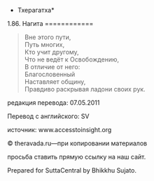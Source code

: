 * Тхерагатха*

1\.86\. Нагита
\=\=\=\=\=\=\=\=\=\=\=\=

> Вне этого пути,  
> Путь многих,  
> Кто учит другому,  
> Что не ведёт к Освобождению,  
> В отличие от него:  
> Благословенный  
> Наставляет общину,  
> Правдиво раскрывая ладони своих рук\.

редакция перевода: 07\.05\.2011

Перевод с английского: SV

источник: www\.accesstoinsight\.org

© theravada\.ru—при копировании материалов

просьба ставить прямую ссылку на наш сайт\.

Prepared for SuttaCentral by Bhikkhu Sujato\.